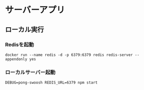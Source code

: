 # サーバーアプリ

## ローカル実行

### Redisを起動

```
docker run --name redis -d -p 6379:6379 redis redis-server --appendonly yes
```

### ローカルサーバー起動

```
DEBUG=pong-swoosh REDIS_URL=6379 npm start
```
